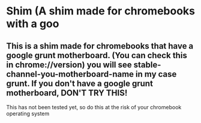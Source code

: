 # Shim (A shim made for chromebooks with a goo
## This is a shim made for chromebooks that have a google grunt motherboard. (You can check this in chrome://version) you will see stable-channel-**you-motherboard-name** in my case grunt. If you don't have a google grunt motherboard, DON'T TRY THIS!

This has not been tested yet, so do this at the risk of your chromebook operating system
